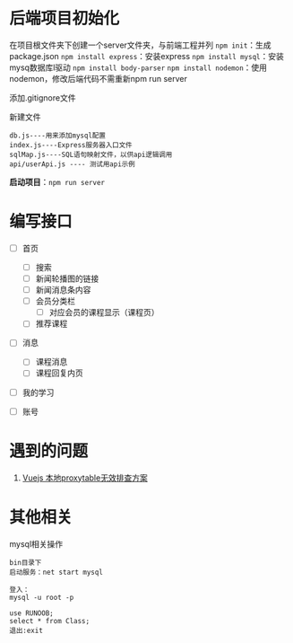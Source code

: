 # 后端项目初始化
在项目根文件夹下创建一个server文件夹，与前端工程并列
`npm init`：生成package.json
`npm install express`：安装express
`npm install mysql`：安装mysq数据库l驱动
`npm install body-parser`
`npm install nodemon`：使用nodemon，修改后端代码不需重新npm run server
<!-- npm install eslint -->

添加.gitignore文件

新建文件
```text
db.js----用来添加mysql配置
index.js----Express服务器入口文件
sqlMap.js----SQL语句映射文件，以供api逻辑调用
api/userApi.js ---- 测试用api示例
```

**启动项目**：`npm run server`

# 编写接口
- [ ] 首页
    - [ ] 搜索
    - [ ] 新闻轮播图的链接
    - [ ] 新闻消息条内容
    - [ ] 会员分类栏
        - [ ] 对应会员的课程显示（课程页）
    - [ ] 推荐课程
- [ ] 消息
    - [ ] 课程消息
    - [ ] 课程回复内页
- [ ] 我的学习
- [ ] 账号






# 遇到的问题
1. [Vuejs 本地proxytable无效排查方案](https://blog.csdn.net/qq_35643562/article/details/84788861)

# 其他相关
mysql相关操作
```text
bin目录下
启动服务：net start mysql

登入：
mysql -u root -p

use RUNOOB;
select * from Class;
退出:exit
```

